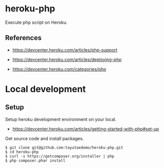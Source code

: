 # heroku-php
Execute php script on Heroku.

## References
- https://devcenter.heroku.com/articles/php-support
- https://devcenter.heroku.com/articles/deploying-php

- https://devcenter.heroku.com/categories/php

# Local development
## Setup
Setup heroku development environment on your local.
- https://devcenter.heroku.com/articles/getting-started-with-php#set-up

Get source code and install packages.
```
$ git clone git@github.com:tayutaedomo/heroku-php.git
$ cd heroku-php
$ curl -s https://getcomposer.org/installer | php
$ php composer.phar install
```

